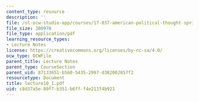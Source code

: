 ```yaml
---
content_type: resource
description: ''
file: /ol-ocw-studio-app/courses/17-037-american-political-thought-spring-2004/c8d37a5e89f7b351b6fff4e211f4b921_lecture10_1.pdf
file_size: 380978
file_type: application/pdf
learning_resource_types:
- Lecture Notes
license: https://creativecommons.org/licenses/by-nc-sa/4.0/
ocw_type: OCWFile
parent_title: Lecture Notes
parent_type: CourseSection
parent_uid: 87133651-b560-5435-2997-d382002857f2
resourcetype: Document
title: lecture10_1.pdf
uid: c8d37a5e-89f7-b351-b6ff-f4e211f4b921
---
```

